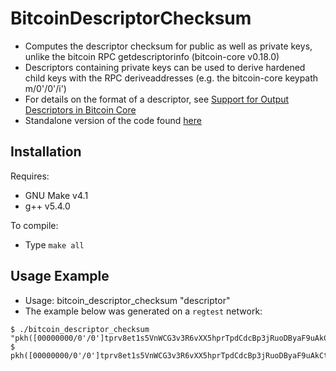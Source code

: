 # BitcoinDescriptorChecksum

* Computes the descriptor checksum for public as well as private keys, unlike the bitcoin RPC getdescriptorinfo (bitcoin-core v0.18.0)
* Descriptors containing private keys can be used to derive hardened child keys with the RPC deriveaddresses (e.g. the bitcoin-core keypath m/0'/0'/i')
* For details on the format of a descriptor, see [Support for Output Descriptors in Bitcoin Core](https://github.com/bitcoin/bitcoin/blob/0.18/doc/descriptors.md)
* Standalone version of the code found [here](https://github.com/bitcoin/bitcoin/blob/0.18/src/script/descriptor.cpp)

## Installation

Requires:

* GNU Make v4.1
* g++ v5.4.0

To compile:

* Type `make all`

## Usage Example

* Usage: bitcoin_descriptor_checksum "descriptor"
* The example below was generated on a `regtest` network:
```
$ ./bitcoin_descriptor_checksum "pkh([00000000/0'/0']tprv8et1s5VnWCG3v3R6vXX5hprTpdCdcBp3jRuoDByaF9uAkCt5XjfuX52hgh63aWzCYpXNU2YyxAj78qg8PS2EuGUKE8Untk6NVe7FAG8RdLk/*')"
$ pkh([00000000/0'/0']tprv8et1s5VnWCG3v3R6vXX5hprTpdCdcBp3jRuoDByaF9uAkCt5XjfuX52hgh63aWzCYpXNU2YyxAj78qg8PS2EuGUKE8Untk6NVe7FAG8RdLk/*')#3428vapa
```


